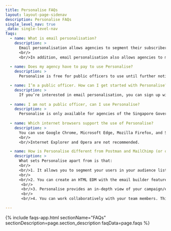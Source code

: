 ```yaml
---
title: Personalise FAQs
layout: layout-page-sidenav
description: Personalise FAQs
single_level_nav: true
_data: single-level-nav
faqs:
  - name: What is email personalisation?
    description: >
      Email personalisation allows agencies to segment their subscribers by traits, and then send out personalised EDMs automatically.
      <br/>
      <br/>In addition, email personalisation also allows agencies to monitor EDM performance and track subscribers’ interactions, including metrics such as “unsubscribe”, “link click” and “open rate” in the campaign metrics dashboard.
      
  - name: Does my agency have to pay to use Personalise?
    description: >
      Personalise is free for public officers to use until further notice.

  - name: I’m a public officer. How can I get started with Personalise?
    description: >
      If you’re interested in email personalisation, you can sign up with your gov.sg email and get started immediately on the <a href="https://dashboard.personalise.gov.sg/signin" target="_blank">Personalise portal</a>.
 
  - name: I am not a public officer, can I use Personalise?
    description: >
      Personalise is only available for agencies of the Singapore Government.
  
  - name: Which internet browsers support the use of Personalise?
    description: >
      You can use Google Chrome, Microsoft Edge, Mozilla Firefox, and Safari.
      <br/>
      <br/>Internet Explorer and Opera are not recommended.

  - name: How is Personalise different from Postman and MailChimp (or other equivalents)?
    description: >
      What sets Personalise apart from is that:
      <br/>
      <br/>1. It allows you to segment your users in your audience list (e.g. based on interest, gender, demographics, etc.). That means with just one audience list, you can send multiple EDMs based on which segment your users belong to. This will help you engage your users on a more personal level.
      <br/>
      <br/>2. You can create an HTML EDM with the email builder feature. This feature is intuitive, with drag-and-drop functions to quickly create your EDM in just a matter of minutes.
       <br/>
       <br/>3. Personalise provides an in-depth view of your campaign/email performance (e.g. the number of users that unsubscribe, soft-bounce, hard-bounce, and more).
       <br/>
       <br/>4. You can work collaboratively with your team members. This means that everyone in the team can view the campaign/EDM performance and can make business decisions with the available data. There is no need to wait for the owner of the campaign/EDM to manually export and share the data.

---
```


{% include faqs-app.html sectionName="FAQs" sectionDescription=page.section_description faqData=page.faqs %}
